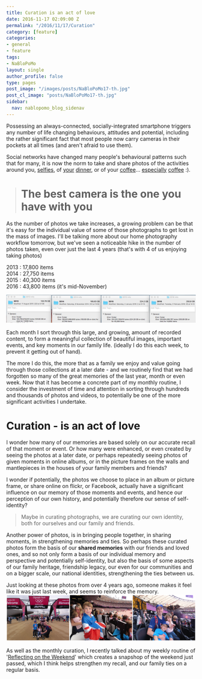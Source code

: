 ```yaml
---
title: Curation is an act of love
date: 2016-11-17 02:09:00 Z
permalink: "/2016/11/17/Curation"
category: [feature]
categories:
- general
- feature
tags:
- NaBloPoMo
layout: single
author_profile: false
type: pages
post_image: "/images/posts/NaBloPoMo17-th.jpg"
post_cl_image: "posts/NaBloPoMo17-th.jpg"
sidebar:
  nav: nablopomo_blog_sidenav
---
```


Possessing an always-connected, socially-integrated smartphone triggers any number of life changing behaviours, attitudes and potential, including the rather significant fact that most people now carry cameras in their pockets at all times (and aren't afraid to use them).

Social networks have changed many people's behavioural patterns such that for many, it is now the norm to take and share photos of the activities around you, [selfies](https://www.instagram.com/p/BMyDv-OAdna/), of [your](https://www.instagram.com/p/BDw-kMNCgsj/) [dinner](https://www.instagram.com/p/BJNenc8jYnT/), or of your [coffee](https://www.instagram.com/p/BIEznC2DJvR/)... [especially](https://www.instagram.com/p/BFwVBojCgjS/) [coffee](https://www.instagram.com/p/BAWpyv3CgvQ/) :).

> # The best camera is the one you have with you

As the number of photos we take increases, a growing problem can be that it's easy for the individual value of some of those photographs to get lost in the mass of images. I'll be talking more about our home photography workflow tomorrow, but we've seen a noticeable hike in the number of photos taken, even over just the last 4 years (that's with 4 of us enjoying taking photos)

2013 : 17,800 items  
2014 : 27,750 items  
2015 : 40,300 items  
2016 : 43,800 items (it's mid-November)  

![directory - get info](/images/posts/NaBloPoMo17-get-info.png)


Each month I sort through this large, and growing, amount of recorded content, to form a meaningful collection of beautiful images, important events, and key moments in our family life. (ideally I do this each week, to prevent it getting out of hand).

The more I do this, the more that as a family we enjoy and value going through those collections at a later date - and we routinely find that we had forgotten so many of the great memories of the last year, month or even week.
Now that it has become a concrete part of my monthly routine, I consider the investment of time and attention in sorting through hundreds and thousands of photos and videos, to potentially be one of the more significant activities I undertake.


# Curation - is an act of love

I wonder how many of our memories are based solely on our accurate recall of that moment or event. Or how many were enhanced, or even created by seeing the photos at a later date, or perhaps repeatedly seeing photos of given moments in online albums, or in the picture frames on the walls and mantlepieces in the houses of your family members and friends?

I wonder if potentially, the photos we choose to place in an album or picture frame, or share online on flickr, or Facebook, actually have a significant influence on our memory of those moments and events, and hence our perception of our own history, and potentially therefore our sense of self-identity?

> Maybe in curating photographs, we are curating our own identity, both for ourselves and our family and friends.

Another power of photos, is in bringing people together, in sharing moments, in strengthening memories and ties. So perhaps these curated photos form the basis of our **shared memories** with our friends and loved ones, and so not only form a basis of our individual memory and perspective and potentially self-identity, but also the basis of some aspects of our family heritage, friendship legacy, our even for our communities and on a bigger scale, our national identities, strengthening the ties between us.

Just looking at these photos from over 4 years ago, someone makes it feel like it was just last week, and seems to reinforce the memory.  
![2012 Olympics](/images/posts/NaBloPoMo17-2012.png)


As well as the monthly curation, I recently talked about my weekly routine of '[Reflecting on the Weekend](2016/11/12/Reflecting-On-The-Weekend)' which creates a snapshop of the weekend just passed, which I think helps strengthen my recall, and our family ties on a regular basis.
